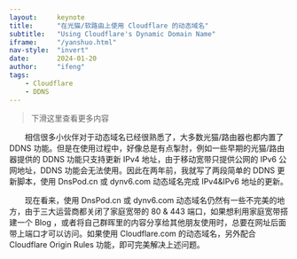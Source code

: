 ```yaml
---
layout:     keynote
title:      "在光猫/软路由上使用 Cloudflare 的动态域名"
subtitle:   "Using Cloudflare's Dynamic Domain Name"
iframe:     "/yanshuo.html"
nav-style:  "invert"
date:       2024-01-20
author:     "ifeng"
tags:
    - Cloudflare
    - DDNS
---
```


> 下滑这里查看更多内容

　　相信很多小伙伴对于动态域名已经很熟悉了，大多数光猫/路由器也都内置了 DDNS 功能。但是在使用过程中，好像总是有点掣肘，例如一些早期的光猫/路由器提供的 DDNS 功能只支持更新 IPv4 地址，由于移动宽带只提供公网的 IPv6 公网地址，DDNS 功能会无法使用。因此在两年前，我就写了两段简单的 DDNS 更新脚本，使用 DnsPod.cn 或 dynv6.com 动态域名完成 IPv4&IPv6 地址的更新。

　　现在看来，使用 DnsPod.cn 或 dynv6.com 动态域名仍然有一些不完美的地方，由于三大运营商都关闭了家庭宽带的 80 & 443 端口，如果想利用家庭宽带搭建一个 Blog ，或者将自己群晖里的内容分享给其他朋友使用时，总要在网址后面带上端口才可以访问。如果使用 Cloudflare.com 的动态域名，另外配合 Cloudflare Origin Rules 功能，即可完美解决上述问题。
